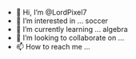 - 👋 Hi, I’m @LordPixel7
- 👀 I’m interested in ... soccer
- 🌱 I’m currently learning ... algebra
- 💞️ I’m looking to collaborate on ...
- 📫 How to reach me ...

<!---
LordPixel7/LordPixel7 is a ✨ special ✨ repository because its `README.md` (this file) appears on your GitHub profile.
You can click the Preview link to take a look at your changes.
--->

